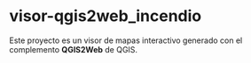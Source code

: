 # visor-qgis2web_incendio
Este proyecto es un visor de mapas interactivo generado con el complemento **QGIS2Web** de QGIS.
